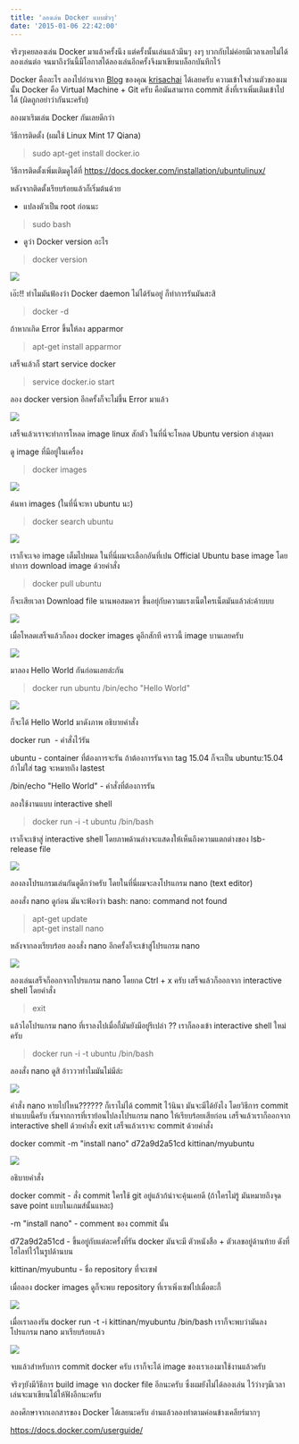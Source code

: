 ```yaml
---
title: 'ลองเล่น Docker แบบมั่วๆ'
date: '2015-01-06 22:42:00'
---
```


จริงๆเคยลองเล่น Docker มาแล้วครั้งนึง แต่ครั้งนั้นเล่นแล้วมึนๆ งงๆ บวกกับไม่ค่อยมีเวลาเลยไม่ได้ลองเล่นต่อ จนมาถึงวันนี้มีโอกาสได้ลองเล่นอีกครั้งจึงมาเขียนบล็อกบันทึกไว้  
  
Docker คืออะไร ลองไปอ่านจาก [Blog](http://krisachai.wordpress.com/2014/08/27/docker/) ของคุณ [krisachai](http://krisachai.wordpress.com/) ได้เลยครับ ความเข้าใจส่วนตัวของผมนั้น Docker คือ Virtual Machine + Git ครับ คือมันสามารถ commit สิ่งที่เราเพิ่มเติมเข้าไปได้ (ผิดถูกอย่าว่ากันนะครับ)  
  
ลองมาเริมเล่น Docker กันเลยดีกว่า  
  
วิธีการติดตั้ง (ผมใช้ Linux Mint 17 Qiana)  
  

> sudo apt-get install docker.io

  
วิธีการติดตั้งเพิ่มเติมดูได้ที่ <https://docs.docker.com/installation/ubuntulinux/>  
  
  
หลังจากติดตั้งเรียบร้อยแล้วก็เริ่มต้นด้วย  
  
- แปลงตัวเป็น root ก่อนนะ  
  

> sudo bash

  
- ดูว่า Docker version อะไร  
  

> docker version

  
[![](http://3.bp.blogspot.com/-zaY_AtujyDo/VKvymWWZPhI/AAAAAAAATqU/6OMsp6BiD9o/s1600/Screenshot-Terminal-2.png)](http://3.bp.blogspot.com/-zaY_AtujyDo/VKvymWWZPhI/AAAAAAAATqU/6OMsp6BiD9o/s1600/Screenshot-Terminal-2.png)  
  
เอ๊ะ!! ทำไมมันฟ้องว่า Docker daemon ไม่ได้รันอยู่ ก็ทำการรันมันสะสิ  
  

> docker -d

ถ้าหากเกิด Error ขึ้นให้ลง apparmor  
  

> apt-get install apparmor

เสร็จแล้วก็ start service docker  
  

> service docker.io start

ลอง docker version อีกครั้งก็จะไม่ขึ้น Error มาแล้ว  
  
[![](http://1.bp.blogspot.com/-WUWcf0IWrVI/VKv0CjuKwpI/AAAAAAAATqg/YyRARdHGNNk/s1600/Screenshot-Terminal-3.png)](http://1.bp.blogspot.com/-WUWcf0IWrVI/VKv0CjuKwpI/AAAAAAAATqg/YyRARdHGNNk/s1600/Screenshot-Terminal-3.png)  
  
เสร็จแล้วเราจะทำการโหลด image linux สักตัว ในที่นี่จะโหลด Ubuntu version ล่าสุดมา  
  
ดู image ที่มีอยู่ในเครื่อง  
  

> docker images

  
[![](http://3.bp.blogspot.com/-WFWPLqIEKhs/VKv1QKoPm_I/AAAAAAAATqo/p7odnW2IfQ4/s1600/Screenshot-Terminal-4.png)](http://3.bp.blogspot.com/-WFWPLqIEKhs/VKv1QKoPm_I/AAAAAAAATqo/p7odnW2IfQ4/s1600/Screenshot-Terminal-4.png)  
  
  
ค้นหา images (ในที่นี่จะหา ubuntu นะ)  
  

> docker search ubuntu

  
[![](http://2.bp.blogspot.com/-Sm-9ueEM_gk/VKv2Me0hHKI/AAAAAAAATqw/abMhdWc0fHc/s1600/Screenshot-Terminal-5.png)](http://2.bp.blogspot.com/-Sm-9ueEM_gk/VKv2Me0hHKI/AAAAAAAATqw/abMhdWc0fHc/s1600/Screenshot-Terminal-5.png)  
  
เราก็จะเจอ image เต็มไปหมด ในที่นี่ผมจะเลือกอันที่เปน Official Ubuntu base image โดยทำการ download image ด้วยคำสั่ง  
  

> docker pull ubuntu

ก็จะเสียเวลา Download file นานพอสมควร ขึ้นอยุ่กับความแรงเน็ตใครเน็ตมันแล้วล่ะค้าบบบ  
  
[![](http://1.bp.blogspot.com/-jukMnMOH-CM/VKv3O9wZuoI/AAAAAAAATq4/-8kjU0aE8Vc/s1600/Screenshot-Terminal-6.png)](http://1.bp.blogspot.com/-jukMnMOH-CM/VKv3O9wZuoI/AAAAAAAATq4/-8kjU0aE8Vc/s1600/Screenshot-Terminal-6.png)  
  
เมื่อโหลดเสร็จแล้วก็ลอง docker images ดูอีกสักที คราวนี้ image บานเลยครับ  
  
[![](http://3.bp.blogspot.com/-qhWb1XQ02bg/VKv3qEVuSYI/AAAAAAAATrA/WJGX8Gp4fdU/s1600/Screenshot-Terminal-7.png)](http://3.bp.blogspot.com/-qhWb1XQ02bg/VKv3qEVuSYI/AAAAAAAATrA/WJGX8Gp4fdU/s1600/Screenshot-Terminal-7.png)  
  
มาลอง Hello World กันก่อนเลยล่ะกัน  
  

> docker run ubuntu /bin/echo "Hello World"

  
[![](http://1.bp.blogspot.com/-S3K3i6F-j88/VKv4dNXCRvI/AAAAAAAATrI/aUtNLp8x_3A/s1600/Screenshot-Terminal-8.png)](http://1.bp.blogspot.com/-S3K3i6F-j88/VKv4dNXCRvI/AAAAAAAATrI/aUtNLp8x_3A/s1600/Screenshot-Terminal-8.png)  
  
ก็จะได้ Hello World มาดังภาพ อธิบายคำสั่ง  
  
docker run  - คำสั่งไว้รัน  
  
ubuntu - container ที่ต้องการจะรัน ถ้าต้องการรันจาก tag 15.04 ก็จะเป็น ubuntu:15.04 ถ้าไม่ใส่ tag จะหมายถึง lastest  
  
/bin/echo "Hello World" - คำสั่งที่ต้องการรัน  
  
ลองใช้งานแบบ interactive shell  
  

> docker run -i -t ubuntu /bin/bash

เราก็จะเข้าสู่ interactive shell โดยภาพด้านล่างจะแสดงให้เห็นถึงความแตกต่างของ lsb-release file  
  
[![](http://2.bp.blogspot.com/-OkhFgaD-giA/VKv6nSSRhqI/AAAAAAAATrU/emoxlVSFOX8/s1600/Screenshot-Terminal-10.png)](http://2.bp.blogspot.com/-OkhFgaD-giA/VKv6nSSRhqI/AAAAAAAATrU/emoxlVSFOX8/s1600/Screenshot-Terminal-10.png)  
  
ลองลงโปรแกรมเล่นกันดูดีกว่าครับ โดยในที่นี่ผมจะลงโปรแกรม nano (text editor)  
  
ลองสั่ง nano ดูก่อน มันจะฟ้องว่า bash: nano: command not found  
  

> apt-get update  
> apt-get install nano

หลังจากลงเรียบร้อย ลองสั่ง nano อีกครั้งก็จะเข้าสู่โปรแกรม nano  
  
[![](http://4.bp.blogspot.com/-zpdlTw62mQQ/VKv8CnMZI4I/AAAAAAAATrg/_fXe4klJafw/s1600/Screenshot-Terminal-11.png)](http://4.bp.blogspot.com/-zpdlTw62mQQ/VKv8CnMZI4I/AAAAAAAATrg/_fXe4klJafw/s1600/Screenshot-Terminal-11.png)  
  
ลองเล่นเสร็จก็ออกจากโปรแกรม nano โดยกด Ctrl + x ครับ เสร็จแล้วก็ออกจาก interactive shell โดยคำสั่ง  
  

> exit

  
แล้วไอโปรแกรม nano ที่เราลงไปเมื่อกี้มันยังมีอยู่รึเปล่า ?? เราก็ลองเข้า interactive shell ใหม่ครับ  
  

> docker run -i -t ubuntu /bin/bash

ลองสั่ง nano ดูสิ อ้าวววทำไมมันไม่มีล่ะ  
  
[![](http://3.bp.blogspot.com/-hLt3t9_LcBA/VKv8si99SKI/AAAAAAAATro/WDtZNbxI0fo/s1600/Screenshot-Terminal-12.png)](http://3.bp.blogspot.com/-hLt3t9_LcBA/VKv8si99SKI/AAAAAAAATro/WDtZNbxI0fo/s1600/Screenshot-Terminal-12.png)  
  
คำสั่ง nano หายไปไหน?????? ก็เราไม่ได้ commit ไว้นินา มันจะมีได้ยังไง โดยวิธีการ commit ทำแบบนี้ครับ เริ่มจากการที่เราย้อนไปลงโปรแกรม nano ให้เรียบร้อยเสียก่อน เสร็จแล้วเราก็ออกจาก interactive shell ด้วยคำสั่ง exit เสร็จแล้วเราจะ commit ด้วยคำสั่ง  
  
docker commit -m "install nano" d72a9d2a51cd kittinan/myubuntu  
  
[![](http://3.bp.blogspot.com/-f7BE_jHrDuY/VKv_PBVKPDI/AAAAAAAATsE/B40ZYMywElQ/s1600/Screenshot-Terminal-15.png)](http://3.bp.blogspot.com/-f7BE_jHrDuY/VKv_PBVKPDI/AAAAAAAATsE/B40ZYMywElQ/s1600/Screenshot-Terminal-15.png)  
  
อธิบายคำสั่ง  
  
docker commit - สั่ง commit ใครใช้ git อยู่แล้วก้น่าจะคุ้นเคยดี (ถ้าใครไม่รู้ มันหมายถึงจุด save point แบบในเกมส์นั้นแหละ)  
  
-m "install nano" - comment ของ commit นั้น  
  
d72a9d2a51cd - ขึ้นอยู่กับแต่ละครั้งที่รัน docker มันจะมี ตัวหนังสือ + ตัวเลขอยู่ด้านท้าย ดังที่ไฮไลท์ไว้ในรูปด้านบน  
  
kittinan/myubuntu - ชื่อ repository ที่จะเซฟ  
  
เมื่อลอง docker images ดูก็จะพบ repository ที่เราเพิ่งเซฟไปเมื่อตะกี้  
  
[![](http://4.bp.blogspot.com/-5NstFq-3Nd0/VKwACETCyDI/AAAAAAAATsQ/mhfbkfOqk04/s1600/Screenshot-Terminal-16.png)](http://4.bp.blogspot.com/-5NstFq-3Nd0/VKwACETCyDI/AAAAAAAATsQ/mhfbkfOqk04/s1600/Screenshot-Terminal-16.png)  
  
เมื่อเราลองรัน docker run -t -i kittinan/myubuntu /bin/bash เราก็จะพบว่ามันลงโปรแกรม nano มาเรียบร้อยแล้ว  
  
[![](http://2.bp.blogspot.com/-ExrFTOY_3HU/VKwAgla8G2I/AAAAAAAATsY/TWJiXDY4m7w/s1600/Screenshot-Terminal-17.png)](http://2.bp.blogspot.com/-ExrFTOY_3HU/VKwAgla8G2I/AAAAAAAATsY/TWJiXDY4m7w/s1600/Screenshot-Terminal-17.png)  
  
จบแล้วสำหรับการ commit docker ครับ เราก็จะได้ image ของเราเองมาใช้งานแล้วครับ  
  
จริงๆยังมีวิธีการ build image จาก docker file อีกนะครับ ซึ่งผมยังไม่ได้ลองเล่น ไว้ว่างๆมีเวลาเล่นจะมาเขียนโม้ให้ฟังอีกนะครับ  
  
ลองศึกษาจากเอกสารของ Docker ได้เลยนะครับ อ่านแล้วลองทำตามค่อนข้างเคลียร์มากๆ  
  
<https://docs.docker.com/userguide/>